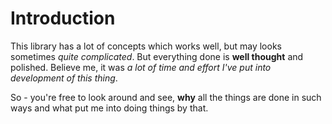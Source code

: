 # Introduction

This library has a lot of concepts which works well, but may looks sometimes _quite complicated_. But everything done is **well thought** and polished.
Believe me, it was _a lot of time and effort I've put into development of this thing_.

So - you're free to look around and see, **why** all the things are done in such ways and what put me into doing things by that.
